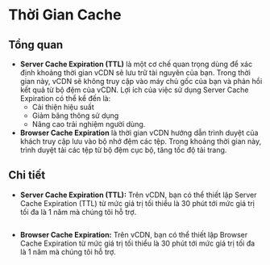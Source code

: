 # Thời Gian Cache

## **Tổng quan**

* **Server Cache Expiration (TTL)** là một cơ chế quan trọng dùng để xác định khoảng thời gian vCDN sẽ lưu trữ tài nguyên của bạn. Trong thời gian này, vCDN sẽ không truy cập vào máy chủ gốc của bạn và phản hồi kết quả từ bộ đệm của vCDN. Lợi ích của việc sử dụng Server Cache Expiration có thể kể đến là:&#x20;
  * Cải thiện hiệu suất
  * Giảm băng thông sử dụng
  * Nâng cao trải nghiệm người dùng.&#x20;
* **Browser Cache Expiration** là thời gian vCDN hướng dẫn trình duyệt của khách truy cập lưu vào bộ nhớ đệm các tệp. Trong khoảng thời gian này, trình duyệt tải các tệp từ bộ đệm cục bộ, tăng tốc độ tải trang.

## Chi tiết

* **Server Cache Expiration (TTL):** Trên vCDN, bạn có thể thiết lập Server Cache Expiration (TTL) từ mức giá trị tối thiểu là 30 phút tới mức giá trị tối đa là 1 năm mà chúng tôi hỗ trợ.

<figure><img src="../../.gitbook/assets/image (235).png" alt=""><figcaption></figcaption></figure>

* **Browser Cache Expiration:** Trên vCDN, bạn có thể thiết lập Browser Cache Expiration từ mức giá trị tối thiểu là 30 phút tới mức giá trị tối đa là 1 năm mà chúng tôi hỗ trợ.

<figure><img src="../../.gitbook/assets/image (236).png" alt=""><figcaption></figcaption></figure>
